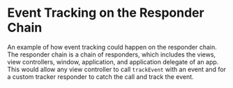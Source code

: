 
# Event Tracking on the Responder Chain

An example of how event tracking could happen on the responder chain. The responder chain is a chain of responders, which includes the views, view controllers, window, application, and application delegate of an app. This would allow any view controller to call `trackEvent` with an event and for a custom tracker responder to catch the call and track the event. 
